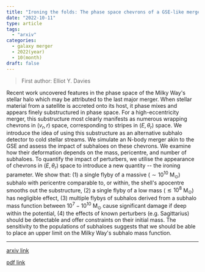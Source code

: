 ```yaml
---
title: "Ironing the folds: The phase space chevrons of a GSE-like merger as a dark matter subhalo detector"
date: "2022-10-11"
type: article
tags:
  - "arxiv"
categories:
  - galaxy merger
  - 2022(year)
  - 10(month)
draft: false
---
```

> First author: Elliot Y. Davies

 Recent work uncovered features in the phase space of the Milky Way's stellar
halo which may be attributed to the last major merger. When stellar material
from a satellite is accreted onto its host, it phase mixes and appears finely
substructured in phase space. For a high-eccentricity merger, this substructure
most clearly manifests as numerous wrapping chevrons in $(v_r, r)$ space,
corresponding to stripes in $(E, \theta_r)$ space. We introduce the idea of
using this substructure as an alternative subhalo detector to cold stellar
streams. We simulate an N-body merger akin to the GSE and assess the impact of
subhaloes on these chevrons. We examine how their deformation depends on the
mass, pericentre, and number of subhaloes. To quantify the impact of
perturbers, we utilise the appearance of chevrons in $(E, \theta_r)$ space to
introduce a new quantity -- the ironing parameter. We show that: (1) a single
flyby of a massive ($\sim 10^{10}$ M$_{\odot}$) subhalo with pericentre
comparable to, or within, the shell's apocentre smooths out the substructure,
(2) a single flyby of a low mass ($\lesssim 10^8$ M$_{\odot}$) has negligible
effect, (3) multiple flybys of subhalos derived from a subhalo mass function
between $10^7-10^{10}$ M$_{\odot}$ cause significant damage if deep within the
potential, (4) the effects of known perturbers (e.g. Sagittarius) should be
detectable and offer constraints on their initial mass. The sensitivity to the
populations of subhaloes suggests that we should be able to place an upper
limit on the Milky Way's subhalo mass function.

---
[arxiv link](http://arxiv.org/abs/2210.05679v1)

[pdf link](http://arxiv.org/pdf/2210.05679v1)